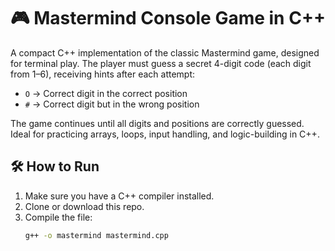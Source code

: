 # 🎮 Mastermind Console Game in C++

A compact C++ implementation of the classic Mastermind game, designed for terminal play. The player must guess a secret 4-digit code (each digit from 1–6), receiving hints after each attempt:

- `O` → Correct digit in the correct position  
- `#` → Correct digit but in the wrong position

The game continues until all digits and positions are correctly guessed. Ideal for practicing arrays, loops, input handling, and logic-building in C++.

## 🛠 How to Run
1. Make sure you have a C++ compiler installed.
2. Clone or download this repo.
3. Compile the file:
   ```bash
   g++ -o mastermind mastermind.cpp
